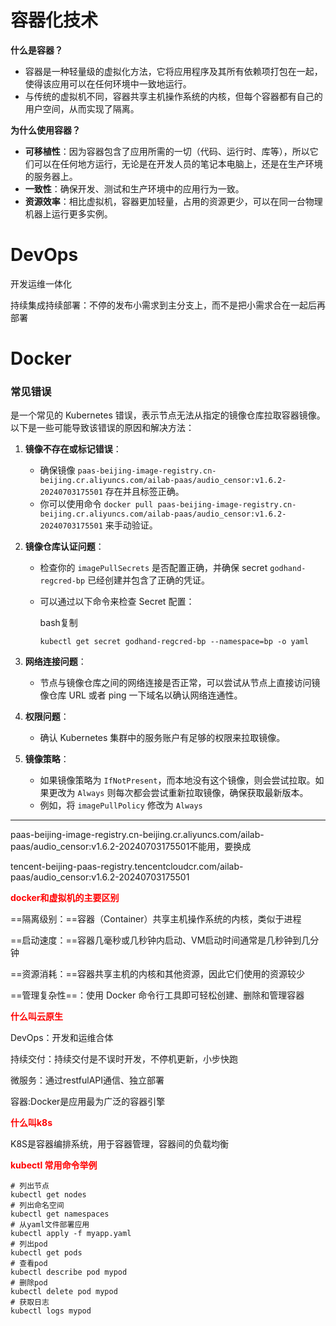 # 容器化技术

**什么是容器？**

- 容器是一种轻量级的虚拟化方法，它将应用程序及其所有依赖项打包在一起，使得该应用可以在任何环境中一致地运行。
- 与传统的虚拟机不同，容器共享主机操作系统的内核，但每个容器都有自己的用户空间，从而实现了隔离。

**为什么使用容器？**

- **可移植性**：因为容器包含了应用所需的一切（代码、运行时、库等），所以它们可以在任何地方运行，无论是在开发人员的笔记本电脑上，还是在生产环境的服务器上。
- **一致性**：确保开发、测试和生产环境中的应用行为一致。
- **资源效率**：相比虚拟机，容器更加轻量，占用的资源更少，可以在同一台物理机器上运行更多实例。

# DevOps

开发运维一体化

持续集成持续部署：不停的发布小需求到主分支上，而不是把小需求合在一起后再部署

# Docker

### 常见错误

是一个常见的 Kubernetes 错误，表示节点无法从指定的镜像仓库拉取容器镜像。以下是一些可能导致该错误的原因和解决方法：

1. **镜像不存在或标记错误**：

   - 确保镜像 `paas-beijing-image-registry.cn-beijing.cr.aliyuncs.com/ailab-paas/audio_censor:v1.6.2-20240703175501` 存在并且标签正确。
   - 你可以使用命令 `docker pull paas-beijing-image-registry.cn-beijing.cr.aliyuncs.com/ailab-paas/audio_censor:v1.6.2-20240703175501` 来手动验证。

2. **镜像仓库认证问题**：

   - 检查你的 `imagePullSecrets` 是否配置正确，并确保 secret `godhand-regcred-bp` 已经创建并包含了正确的凭证。

   - 可以通过以下命令来检查 Secret 配置：

     bash复制

     `kubectl get secret godhand-regcred-bp --namespace=bp -o yaml `

3. **网络连接问题**：

   - 节点与镜像仓库之间的网络连接是否正常，可以尝试从节点上直接访问镜像仓库 URL 或者 ping 一下域名以确认网络连通性。

4. **权限问题**：

   - 确认 Kubernetes 集群中的服务账户有足够的权限来拉取镜像。

5. **镜像策略**：

   - 如果镜像策略为 `IfNotPresent`，而本地没有这个镜像，则会尝试拉取。如果更改为 `Always` 则每次都会尝试重新拉取镜像，确保获取最新版本。
   - 例如，将 `imagePullPolicy` 修改为 `Always`

------

paas-beijing-image-registry.cn-beijing.cr.aliyuncs.com/ailab-paas/audio_censor:v1.6.2-20240703175501不能用，要换成

tencent-beijing-paas-registry.tencentcloudcr.com/ailab-paas/audio_censor:v1.6.2-20240703175501

**<font color='red'>docker和虚拟机的主要区别</font>**

==隔离级别：==容器（Container）共享主机操作系统的内核，类似于进程

==启动速度：==容器几毫秒或几秒钟内启动、VM启动时间通常是几秒钟到几分钟

==资源消耗：==容器共享主机的内核和其他资源，因此它们使用的资源较少

==管理复杂性==：使用 Docker 命令行工具即可轻松创建、删除和管理容器

**<font color='red'>什么叫云原生</font>**

DevOps：开发和运维合体

持续交付：持续交付是不误时开发，不停机更新，小步快跑

微服务：通过restfulAPI通信、独立部署

容器:Docker是应用最为广泛的容器引擎

**<font color='red'>什么叫k8s</font>**

K8S是容器编排系统，用于容器管理，容器间的负载均衡

**<font color='red'>kubectl 常用命令举例</font>**

```shell
# 列出节点
kubectl get nodes
# 列出命名空间
kubectl get namespaces
# 从yaml文件部署应用
kubectl apply -f myapp.yaml
# 列出pod
kubectl get pods
# 查看pod
kubectl describe pod mypod
# 删除pod
kubectl delete pod mypod
# 获取日志
kubectl logs mypod
```

## 